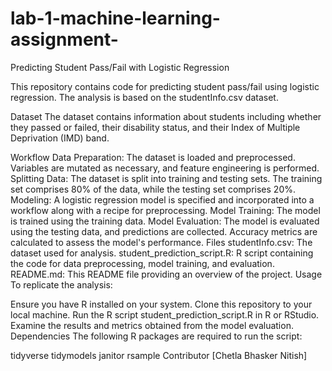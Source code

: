 # lab-1-machine-learning-assignment-
Predicting Student Pass/Fail with Logistic Regression

This repository contains code for predicting student pass/fail using logistic regression. The analysis is based on the studentInfo.csv dataset.

Dataset
The dataset contains information about students including whether they passed or failed, their disability status, and their Index of Multiple Deprivation (IMD) band.

Workflow
Data Preparation: The dataset is loaded and preprocessed. Variables are mutated as necessary, and feature engineering is performed.
Splitting Data: The dataset is split into training and testing sets. The training set comprises 80% of the data, while the testing set comprises 20%.
Modeling: A logistic regression model is specified and incorporated into a workflow along with a recipe for preprocessing.
Model Training: The model is trained using the training data.
Model Evaluation: The model is evaluated using the testing data, and predictions are collected. Accuracy metrics are calculated to assess the model's performance.
Files
studentInfo.csv: The dataset used for analysis.
student_prediction_script.R: R script containing the code for data preprocessing, model training, and evaluation.
README.md: This README file providing an overview of the project.
Usage
To replicate the analysis:

Ensure you have R installed on your system.
Clone this repository to your local machine.
Run the R script student_prediction_script.R in R or RStudio.
Examine the results and metrics obtained from the model evaluation.
Dependencies
The following R packages are required to run the script:

tidyverse
tidymodels
janitor
rsample
Contributor
[Chetla Bhasker Nitish]

